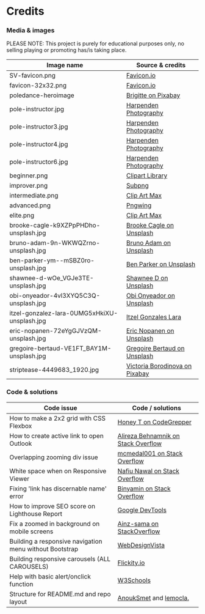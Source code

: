 # Credits
### Media & images

PLEASE NOTE: This project is purely for educational purposes only, no selling playing or promoting has/is taking place.

Image name | Source & credits
------------ | -------------
SV-favicon.png | [Favicon.io](https://favicon.io/)
favicon-32x32.png | [Favicon.io](https://favicon.io/)
poledance-heroimage | [Brigitte on Pixabay](https://pixabay.com/illustrations/pylon-flight-girl-model-dance-3828143/)
pole-instructor.jpg | [Harpenden Photography](https://harpendenstudios.com/fitography/pole-dance-photography)
pole-instructor3.jpg | [Harpenden Photography](https://harpendenstudios.com/fitography/pole-dance-photography)
pole-instructor4.jpg | [Harpenden Photography](https://harpendenstudios.com/fitography/pole-dance-photography)
pole-instructor6.jpg | [Harpenden Photography](https://harpendenstudios.com/fitography/pole-dance-photography)
beginner.png | [Clipart Library](http://clipart-library.com/clip-art/pole-dancing-silhouette-15.htm)
improver.png | [Subpng](https://www.subpng.com/png-ibxtb6/download.html)
intermediate.png | [Clip Art Max](https://www.clipartmax.com/middle/m2i8G6K9A0b1d3Z5_stickers-pole-dance-sticker-pole-dance/)
advanced.png | [Pngwing](https://www.pngwing.com/en/free-png-djbud)
elite.png | [Clip Art Max](https://www.clipartmax.com/middle/m2i8Z5H7d3K9d3H7_pole-dance-silhouette-pole-dancer-silhouette-png-trnasparent/)
brooke-cagle-k9XZPpPHDho-unsplash.jpg | [Brooke Cagle on Unsplash](https://unsplash.com/photos/k9XZPpPHDho)
bruno-adam-9n-WKWQZrno-unsplash.jpg | [Bruno Adam on Unsplash](https://unsplash.com/photos/9n-WKWQZrno)
ben-parker-ym--mSBZ0ro-unsplash.jpg | [Ben Parker on Unsplash](https://unsplash.com/photos/ym--mSBZ0ro)
shawnee-d-wOe_VGJe3TE-unsplash.jpg | [Shawnee D on Unsplash](https://unsplash.com/photos/wOe_VGJe3TE)
obi-onyeador-4vl3XYQ5C3Q-unsplash.jpg | [Obi Onyeador on Unsplash](https://unsplash.com/photos/4vl3XYQ5C3Q)
itzel-gonzalez-lara-0UMG5xHkiXU-unsplash.jpg | [Itzel Gonzales Lara](https://unsplash.com/photos/0UMG5xHkiXU)
eric-nopanen-72eYgGJVzQM-unsplash.jpg | [Eric Nopanen on Unsplash](https://unsplash.com/photos/72eYgGJVzQM)
gregoire-bertaud-VE1FT_BAY1M-unsplash.jpg | [Gregoire Bertaud on Unsplash](https://unsplash.com/photos/VE1FT_BAY1M)
striptease-4449683_1920.jpg | [Victoria Borodinova on Pixabay](https://pixabay.com/photos/striptease-night-club-bar-pylon-4449683/)

### Code & solutions

Code issue | Code / solutions
------------ | -------------
How to make a 2x2 grid with CSS Flexbox | [Honey T on CodeGrepper](https://www.codegrepper.com/code-examples/html/2x2+image+grid+css)
How to create active link to open Outlook | [Alireza Behnamnik on Stack Overflow](https://stackoverflow.com/questions/39970805/how-to-create-a-html-button-that-opens-outlook-application/39970862)
Overlapping zooming div issue | [mcmedal001 on Stack Overflow](https://stackoverflow.com/questions/32524423/zooming-an-image-on-hover-and-not-exceeding-parent-div-borders)
White space when on Responsive Viewer | [Nafiu Nawal on Stack Overflow](https://stackoverflow.com/questions/47976439/unable-to-remove-white-space-from-right-in-responsive-design-html-css)
Fixing 'link has discernable name' error | [Binyamin on Stack Overflow](https://stackoverflow.com/questions/51683761/how-to-fix-lighthouse-links-do-not-have-a-discernible-name)
How to improve SEO score on Lighthouse Report | [Google DevTools](https://web.dev/meta-description/?utm_source=lighthouse&utm_medium=devtools)
Fix a zoomed in background on mobile screens | [Ainz-sama on StackOverflow](https://stackoverflow.com/questions/23838718/fixed-background-cover-becomes-zoomed-in-mobile-view/40414973)
Building a responsive navigation menu without Bootstrap | [WebDesignVista](https://www.webdesignvista.com/create-responsive-navbar-without-bootstrap/)
Building responsive carousels (ALL CAROUSELS) | [Flickity.io](https://flickity.metafizzy.co/)
Help with basic alert/onclick function | [W3Schools](https://www.w3schools.com/jsref/event_onclick.asp)
Structure for README.md and repo layout | [AnoukSmet](https://github.com/AnoukSmet/Naturazy) and [lemocla.](https://github.com/lemocla/MS1-Catsitting)
